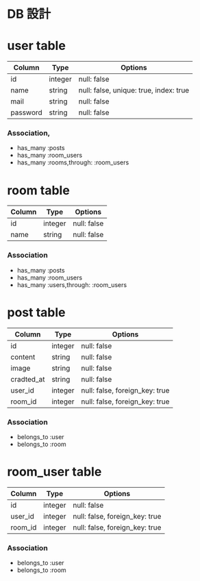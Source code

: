 # DB  設計

# user table

|Column|Type|Options|
|------|----|-------|
|id|integer|null: false|
|name|string|null: false, unique: true, index: true|
|mail|string|null: false|
|password|string|null: false|

### Association,
- has_many :posts
- has_many :room_users
- has_many :rooms,through: :room_users


# room table

|Column|Type|Options|
|------|----|-------|
|id|integer|null: false|
|name|string|null: false|


### Association
- has_many :posts
- has_many :room_users
- has_many :users,through: :room_users


# post table

|Column|Type|Options|
|------|----|-------|
|id|integer|null: false|
|content|string|null: false|
|image|string|null: false|
|cradted_at|string|null: false|
|user_id|integer|null: false, foreign_key: true|
|room_id|integer|null: false, foreign_key: true|

### Association
- belongs_to :user
- belongs_to :room


# room_user table

|Column|Type|Options|
|------|----|-------|
|id|integer|null: false|
|user_id|integer|null: false, foreign_key: true|
|room_id|integer|null: false, foreign_key: true|

### Association
- belongs_to :user
- belongs_to :room
